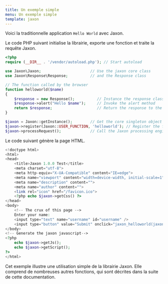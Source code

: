 ```yaml
---
title: Un exemple simple
menu: Un exemple simple
template: jaxon
---
```


Voici la traditionnelle application `Hello World` avec Jaxon.

Le code PHP suivant initialise la librairie, exporte une fonction et traite la requête Jaxon.
```php
<?php 
require (__DIR__ . '/vendor/autoload.php'); // Start autoload 

use Jaxon\Jaxon;                      // Use the jaxon core class
use Jaxon\Response\Response;          // and the Response class

// The function called by the browser
function helloworld($name) 
{ 
    $response = new Response();          // Instance the response class 
    $response->alert("Hello $name");     // Invoke the alert method
    return $response;                    // Return the response to the browser
}  

$jaxon = Jaxon::getInstance();        // Get the core singleton object   
$jaxon->register(Jaxon::USER_FUNCTION, 'helloworld'); // Register the function with Jaxon 
$jaxon->processRequest();             // Call the Jaxon processing engine  
```

Le code suivant génère la page HTML.
```php
<!doctype html>
<html>
<head>
    <title>Jaxon 1.0.0 Test</title>
    <meta charset="utf-8">
    <meta http-equiv="X-UA-Compatible" content="IE=edge">
    <meta name="viewport" content="width=device-width, initial-scale=1">
    <meta name="description" content="">
    <meta name="author" content="">
    <link rel="icon" href="/favicon.ico">
    <?php echo $jaxon->getCss() ?>    
</head>
<body>
    <!-- The crux of this page -->
    Enter your name:
    <input type="text" name="username" id="username" />
    <input type="button" value="Submit" onclick="jaxon_helloworld(jaxon.$('username').value);return false;" />
</body>
<!-- Generate the jaxon javascript-->
<?php
    echo $jaxon->getJs();
    echo $jaxon->getScript();
?>    
</html>
```

Cet exemple illustre une utilisation simple de la librairie Jaxon.
Elle comprend de nombreuses autres fonctions, qui sont décrites dans la suite de cette documentation.
